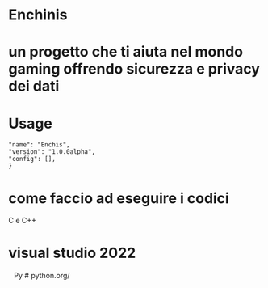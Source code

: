 # Enchinis 
# un progetto che ti aiuta nel mondo gaming offrendo sicurezza e privacy dei dati

# Usage 

``` {
"name": "Enchis",
"version": "1.0.0alpha",
"config": [],
}
```

# come faccio ad eseguire i codici 

C e C++
# visual studio 2022
``
``
Py # python.org/

